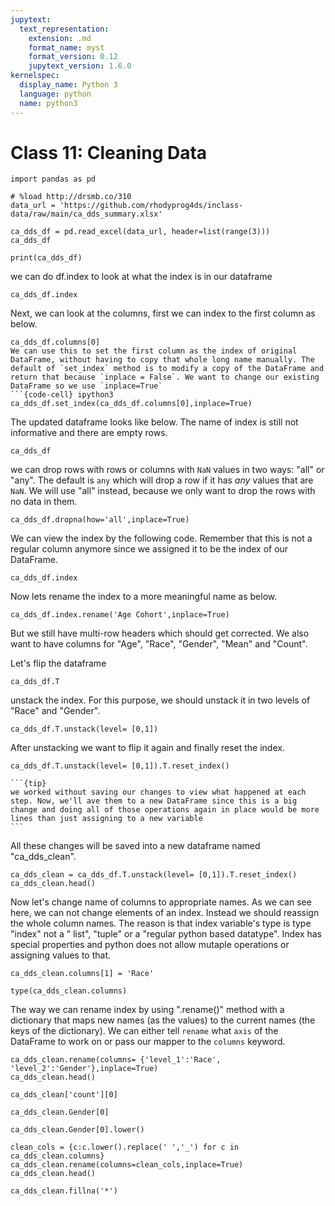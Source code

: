 ```yaml
---
jupytext:
  text_representation:
    extension: .md
    format_name: myst
    format_version: 0.12
    jupytext_version: 1.6.0
kernelspec:
  display_name: Python 3
  language: python
  name: python3
---
```


# Class 11: Cleaning Data

```{code-cell} ipython3
import pandas as pd
```

```{code-cell} ipython3
# %load http://drsmb.co/310
data_url = 'https://github.com/rhodyprog4ds/inclass-data/raw/main/ca_dds_summary.xlsx'
```

```{code-cell} ipython3
ca_dds_df = pd.read_excel(data_url, header=list(range(3)))
ca_dds_df
```

```{code-cell} ipython3
print(ca_dds_df)
```
we can do df.index to look at what the index is in our dataframe
```{code-cell} ipython3
ca_dds_df.index
```
Next, we can look at the columns, first we can index to the first column as below. 
```{code-cell} ipython3
ca_dds_df.columns[0]
We can use this to set the first column as the index of original DataFrame, without having to copy that whole long name manually. The default of `set_index` method is to modify a copy of the DataFrame and return that because `inplace = False`. We want to change our existing DataFrame so we use `inplace=True`
```{code-cell} ipython3
ca_dds_df.set_index(ca_dds_df.columns[0],inplace=True)
```
The updated dataframe looks like below. The name of index is still not informative and there are empty rows. 
```{code-cell} ipython3
ca_dds_df
```
we can drop rows with rows or columns with `NaN` values in two ways: "all" or "any". The default is `any` which will drop a row if it has _any_ values that are `NaN`. We will use "all" instead, because we only want to drop the rows with no data in them.
```{code-cell} ipython3
ca_dds_df.dropna(how='all',inplace=True)
```
We can view the index by the following code. Remember that this is not a regular column anymore since we assigned it to be the index of our DataFrame.
```{code-cell} ipython3
ca_dds_df.index
```
Now lets rename the index to a more meaningful name as below.
```{code-cell} ipython3
ca_dds_df.index.rename('Age Cohort',inplace=True)
```
But we still have multi-row headers which should get corrected. We also want to have columns for "Age", "Race", "Gender", "Mean" and "Count".



Let's flip the dataframe
```{code-cell} ipython3
ca_dds_df.T
```
  unstack the index. For this purpose, we should unstack it in two levels of "Race" and "Gender".  
```{code-cell} ipython3
ca_dds_df.T.unstack(level= [0,1])
```
After unstacking we want to flip it again and finally reset the index.
```{code-cell} ipython3
ca_dds_df.T.unstack(level= [0,1]).T.reset_index()
```
````{margin}
```{tip}
we worked without saving our changes to view what happened at each step. Now, we'll ave them to a new DataFrame since this is a big change and doing all of those operations again in place would be more lines than just assigning to a new variable
```
````
All these changes will be saved into a new dataframe named "ca_dds_clean".
```{code-cell} ipython3
ca_dds_clean = ca_dds_df.T.unstack(level= [0,1]).T.reset_index()
ca_dds_clean.head()
```
Now let's change name of columns to appropriate names. 
As we can see here, we can not change elements of an index. Instead we should reassign the whole column names.
The reason is that index variable's type is type "index" not a " list", "tuple" or a "regular python based datatype". Index has special properties and python does not allow mutaple operations or assigning values to that. 
```{code-cell} ipython3
ca_dds_clean.columns[1] = 'Race'
```
```{code-cell} ipython3
type(ca_dds_clean.columns)
```
The way we can rename index by using ".rename()"  method with a dictionary that maps new names (as the values) to the current names (the keys of the dictionary). We can either tell `rename` what `axis` of the DataFrame to work on or pass our mapper to the `columns` keyword. 
```{code-cell} ipython3
ca_dds_clean.rename(columns= {'level_1':'Race', 'level_2':'Gender'},inplace=True)
ca_dds_clean.head()
```

```{code-cell} ipython3
ca_dds_clean['count'][0]
```

```{code-cell} ipython3
ca_dds_clean.Gender[0]
```

```{code-cell} ipython3
ca_dds_clean.Gender[0].lower()
```

```{code-cell} ipython3
clean_cols = {c:c.lower().replace(' ','_') for c in ca_dds_clean.columns}
ca_dds_clean.rename(columns=clean_cols,inplace=True)
ca_dds_clean.head()
```

```{code-cell} ipython3
ca_dds_clean.fillna('*')
```

```{code-cell} ipython3

```
